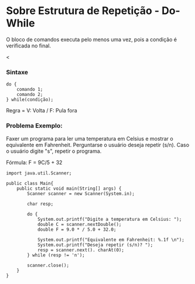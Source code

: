 <h1>Sobre Estrutura de Repetição - Do-While</h1>

<p>O bloco de comandos executa pelo menos uma vez, pois a condição é verificada no final.</p>

<<h3>Sintaxe</h3>

~~~
do {
    comando 1;
    comando 2;
} while(condição);
~~~

<p>Regra = V: Volta / F: Pula fora</p>

<h3>Problema Exemplo:</h3>

<p>Faxer um programa para ler uma temperatura em Celsius e mostrar o equivalente em Fahrenheit. Perguntarse o usuário deseja repetir (s/n). Caso o usuário digite "s", repetir o programa.</p>

<p>Fórmula: F = 9C/5 + 32</p>

~~~
import java.util.Scanner;

public class Main{
    public static void main(String[] args) {
        Scanner scanner = new Scanner(System.in);

        char resp;

        do {
            System.out.printf("Digite a temperatura em Celsius: ");
            double C = scanner.nextDouble();
            double F = 9.0 * / 5.0 + 32.0;

            System.out.printf("Equivalente em Fahrenheit: %.1f \n");
            System.out.printf("Deseja repetir (s/n)? ");
            resp = scanner.next(). charAt(0);
        } while (resp != 'n');

        scanner.close();
    }
}
~~~
